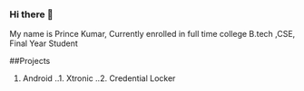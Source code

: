 ### Hi there 👋

<!--
**iamnovaprince/iamnovaprince** is a ✨ _special_ ✨ repository because its `README.md` (this file) appears on your GitHub profile.

Here are some ideas to get you started:

- 🔭 I’m currently working on ...
- 🌱 I’m currently learning ...
- 👯 I’m looking to collaborate on ...
- 🤔 I’m looking for help with ...
- 💬 Ask me about ...
- 📫 How to reach me: ...
- 😄 Pronouns: ...
- ⚡ Fun fact: ...
-->

My name is Prince Kumar, Currently enrolled in full time college
B.tech ,CSE, Final Year Student

##Projects
1. Android
..1. Xtronic
..2. Credential Locker

